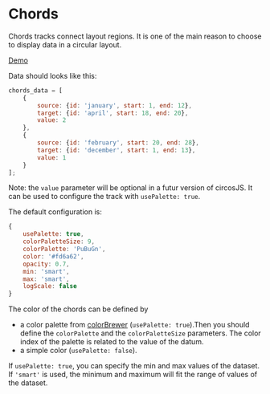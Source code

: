 # Chords

Chords tracks connect layout regions. It is one of the main reason to choose to display data in a circular layout.

[Demo](http://jsfiddle.net/nicgirault/b025s1r9/2/)

Data should looks like this:

```javascript
chords_data = [
    {
        source: {id: 'january', start: 1, end: 12},
        target: {id: 'april', start: 18, end: 20},
        value: 2
    },
    {
        source: {id: 'february', start: 20, end: 28},
        target: {id: 'december', start: 1, end: 13},
        value: 1
    }
];
```

Note: the `value` parameter will be optional in a futur version of circosJS. It can be used to configure the track with `usePalette: true`.

The default configuration is:
```javascript
{
    usePalette: true,
    colorPaletteSize: 9,
    colorPalette: 'PuBuGn',
    color: '#fd6a62',
    opacity: 0.7,
    min: 'smart',
    max: 'smart',
    logScale: false
}
```

The color of the chords can be defined by
* a color palette from [colorBrewer](http://colorbrewer2.org) (`usePalette: true`).Then you should define the `colorPalette` and the `colorPaletteSize` parameters. The color index of the palette is related to the value of the datum.
* a simple color (`usePalette: false`).

If `usePalette: true`, you can specify the min and max values of the dataset. If `'smart'` is used, the minimum and maximum will fit the range of values of the dataset.
